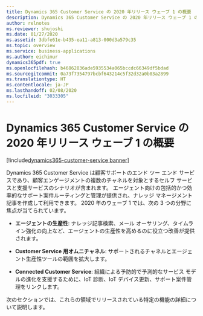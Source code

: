 ```yaml
---
title: Dynamics 365 Customer Service の 2020 年リリース ウェーブ 1 の概要
description: Dynamics 365 Customer Service の 2020 年リリース ウェーブ 1 の概要
author: relnotes
ms.reviewer: shujoshi
ms.date: 01/27/2020
ms.assetid: 3dbfe61e-b435-ea11-a813-000d3a579c35
ms.topic: overview
ms.service: business-applications
ms.author: eichimur
dynamics365pdf: true
ms.openlocfilehash: b46862836ade5935534a065bccdc66349df5bdad
ms.sourcegitcommit: 0a73f7354797bcbf643214c5f32d32a0b03a2899
ms.translationtype: HT
ms.contentlocale: ja-JP
ms.lasthandoff: 02/08/2020
ms.locfileid: "3033305"
---
```

# <a name="overview-of-dynamics-365-customer-service-2020-release-wave-1"></a>Dynamics 365 Customer Service の 2020 年リリース ウェーブ 1 の概要
[!include[dynamics365-customer-service banner](../includes/dynamics365-customer-service.md)]

<!--overview start-->
Dynamics 365 Customer Service は顧客サポートのエンド ツー エンド サービスであり、顧客エンゲージメントの複数のチャネルを対象とするセルフ サービスと支援サービスのシナリオが含まれます。 エージェント向けの包括的かつ効率的なサポート案件ルーティングと管理が提供され、ナレッジ マネージメント記事を作成して利用できます。 2020 年のウェーブ 1 では、次の 3 つの分野に焦点が当てられています。

- **エージェントの生産性**: ナレッジ記事検索、メール オーサリング、タイムライン強化の向上など、エージェントの生産性を高めるのに役立つ改善が提供されます。

- **Customer Service 用オムニチャネル**: サポートされるチャネルとエージェント生産性ツールの範囲を拡大します。

- **Connected Customer Service**: 組織による予防的で予測的なサービス モデルの進化を支援するために、IoT 診断、IoT デバイス更新、サポート案件管理をリンクします。

次のセクションでは、これらの領域でリリースされている特定の機能の詳細について説明します。
<!--overview end-->